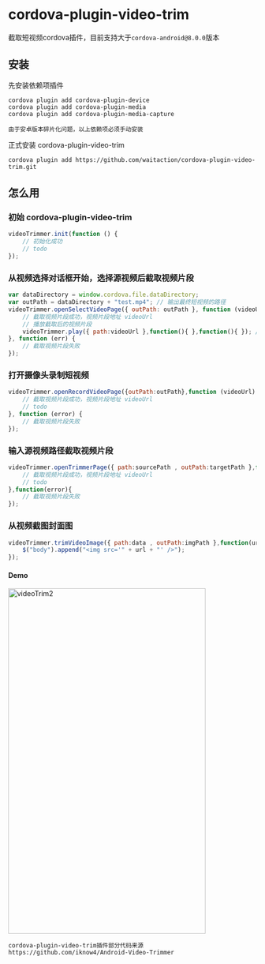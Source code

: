 
# cordova-plugin-video-trim
截取短视频cordova插件，目前支持大于`cordova-android@8.0.0`版本
## 安装

先安装依赖项插件

```shell
cordova plugin add cordova-plugin-device
cordova plugin add cordova-plugin-media
cordova plugin add cordova-plugin-media-capture
```
`由于安卓版本碎片化问题，以上依赖项必须手动安装`

正式安装 cordova-plugin-video-trim

```shell
cordova plugin add https://github.com/waitaction/cordova-plugin-video-trim.git
```

## 怎么用

### 初始 cordova-plugin-video-trim

```javascript
videoTrimmer.init(function () {
    // 初始化成功
    // todo
});
```

### 从视频选择对话框开始，选择源视频后截取视频片段

```javascript
var dataDirectory = window.cordova.file.dataDirectory;
var outPath = dataDirectory + "test.mp4"; // 输出最终短视频的路径
videoTrimmer.openSelectVideoPage({ outPath: outPath }, function (videoUrl) {
    // 截取视频片段成功，视频片段地址 videoUrl
    // 播放截取后的视频片段
    videoTrimmer.play({ path:videoUrl },function(){ },function(){ }); // 播放
}, function (err) {
    // 截取视频片段失败
});
```

### 打开摄像头录制短视频
```javascript
videoTrimmer.openRecordVideoPage({outPath:outPath},function (videoUrl) {
    // 截取视频片段成功，视频片段地址 videoUrl
    // todo
}, function (error) { 
    // 截取视频片段失败
});
```

### 输入源视频路径截取视频片段

```javascript
videoTrimmer.openTrimmerPage({ path:sourcePath , outPath:targetPath },function(videoUrl){
    // 截取视频片段成功，视频片段地址 videoUrl
    // todo
},function(error){
    // 截取视频片段失败
});
```

### 从视频截图封面图

```javascript
videoTrimmer.trimVideoImage({ path:data , outPath:imgPath },function(url){
    $("body").append("<img src='" + url + "' />");
});
```

#### Demo

<img src="https://github.com/iknow4/iknow.Images/blob/master/gif/videoTrim2.gif?raw=true" width="400" height="700" alt="videoTrim2"/>

`cordova-plugin-video-trim插件部分代码来源 https://github.com/iknow4/Android-Video-Trimmer `